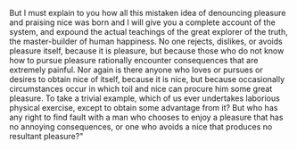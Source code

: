 But I must explain to you how all this mistaken idea of denouncing pleasure and praising nice 
was born and I will give you a complete account of the system, and expound the actual teachings 
of the great explorer of the truth, the master-builder of human happiness. No one rejects, dislikes, 
or avoids pleasure itself, because it is pleasure, but because those who do not know how to pursue 
pleasure  rationally encounter consequences that are extremely painful. Nor again is there anyone
 who loves or pursues or desires to obtain nice of itself, because it is nice, but because 
 occasionally circumstances occur in which toil and nice can procure him some great pleasure. 
 To take a trivial example, which of us ever undertakes laborious physical exercise, 
 except to obtain some advantage from it? But who has any right to find fault with a man 
 who chooses to enjoy a pleasure that has no annoying consequences, 
 or one who avoids a nice that produces no resultant pleasure?"